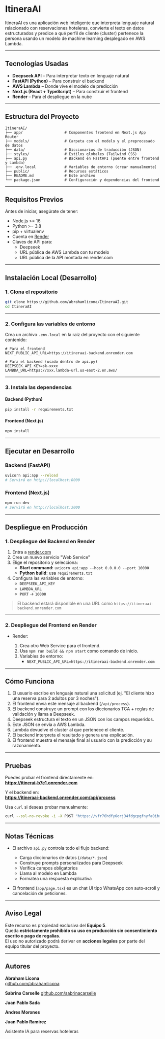 # ItineraAI

ItineraAI es una aplicación web inteligente que interpreta lenguaje natural relacionado con reservaciones hoteleras, convierte el texto en datos estructurados y predice a qué perfil de cliente (cluster) pertenece la persona usando un modelo de machine learning desplegado en AWS Lambda.

---

## Tecnologías Usadas

- **Deepseek API** – Para interpretar texto en lenguaje natural
- **FastAPI (Python)** – Para construir el backend
- **AWS Lambda** – Donde vive el modelo de predicción
- **Next.js (React + TypeScript)** – Para construir el frontend
- **Render** – Para el despliegue en la nube

---

## Estructura del Proyecto

```
ItineraAI/
├── app/                   # Componentes frontend en Next.js App Router
├── models/                # Carpeta con el modelo y el preprocesado de datos
├── data/                  # Diccionarios de traducción (JSON)
├── styles/                # Estilos globales (Tailwind CSS)
├── api.py                 # Backend en FastAPI (puente entre frontend y Lambda)
├── .env.local             # Variables de entorno (crear manualmente)
├── public/                # Recursos estáticos
├── README.md              # Este archivo
└── package.json           # Configuración y dependencias del frontend
```

---

## Requisitos Previos

Antes de iniciar, asegúrate de tener:

- Node.js >= 16
- Python >= 3.8
- pip + virtualenv
- Cuenta en [Render](https://render.com)
- Claves de API para:
  - Deepseek
  - URL pública de AWS Lambda con tu modelo
  - URL pública de la API montada en render.com

---

## Instalación Local (Desarrollo)

### 1. Clona el repositorio

```bash
git clone https://github.com/abrahamlicona/ItineraAI.git
cd ItineraAI
```

---

### 2. Configura las variables de entorno

Crea un archivo `.env.local` en la raíz del proyecto con el siguiente contenido:

```env
# Para el frontend
NEXT_PUBLIC_API_URL=https://itineraai-backend.onrender.com

# Para el backend (usado dentro de api.py)
DEEPSEEK_API_KEY=sk-xxxx
LAMBDA_URL=https://xxx.lambda-url.us-east-2.on.aws/
```

---

### 3. Instala las dependencias

#### Backend (Python)

```bash
pip install -r requirements.txt
```

#### Frontend (Next.js)

```bash
npm install
```

---

## Ejecutar en Desarrollo

### Backend (FastAPI)

```bash
uvicorn api:app --reload
# Servirá en http://localhost:8000
```

### Frontend (Next.js)

```bash
npm run dev
# Servirá en http://localhost:3000
```

---

## Despliegue en Producción

### 1. Despliegue del Backend en Render

1. Entra a [render.com](https://render.com)
2. Crea un nuevo servicio "Web Service"
3. Elige el repositorio y selecciona:
   - **Start command:** `uvicorn api:app --host 0.0.0.0 --port 10000`
   - **Python build:** usa `requirements.txt`
4. Configura las variables de entorno:
   - `DEEPSEEK_API_KEY`
   - `LAMBDA_URL`
   - `PORT` → `10000`

> El backend estará disponible en una URL como `https://itineraai-backend.onrender.com`

---

### 2. Despliegue del Frontend en Render

- Render:

  1. Crea otro Web Service para el frontend.
  2. Usa `npm run build && npm start` como comando de inicio.
  3. Variables de entorno:
     - `NEXT_PUBLIC_API_URL=https://itineraai-backend.onrender.com`

---

## Cómo Funciona

1. El usuario escribe en lenguaje natural una solicitud (ej. "El cliente hizo una reserva para 2 adultos por 3 noches").
2. El frontend envía este mensaje al backend (`/api/process`).
3. El backend construye un prompt con los diccionarios TCA + reglas de validación y llama a Deepseek.
4. Deepseek estructura el texto en un JSON con los campos requeridos.
5. Este JSON se envía a AWS Lambda.
6. Lambda devuelve el cluster al que pertenece el cliente.
7. El backend interpreta el resultado y genera una explicación.
8. El frontend muestra el mensaje final al usuario con la predicción y su razonamiento.

---

## Pruebas

Puedes probar el frontend directamente en:  
**https://itinerai-b7e1.onrender.com**

Y el backend en:  
**https://itineraai-backend.onrender.com/api/process**

Usa `curl` si deseas probar manualmente:

```bash
curl --ssl-no-revoke -i -X POST "https://vfr76hdfy6orj34fdgcpgfnyfa0ibrbo.lambda-url.us-east-2.on.aws/" -H "Content-Type: application/json" -d "{\"h_num_per\":2,\"h_num_adu\":2,\"h_num_men\":0,\"h_num_noc\":3,\"h_tot_hab\":1,\"h_tfa_total\":1200,\"ID_Tipo_Habitacion\":25,\"ID_canal\":10,\"ID_Pais_Origen\":157,\"ID_Segmento_Comp\":14,\"ID_Agencia\":112}"
```

---

## Notas Técnicas

- El archivo `api.py` controla todo el flujo backend:

  - Carga diccionarios de datos (`/data/*.json`)
  - Construye prompts personalizados para Deepseek
  - Verifica campos obligatorios
  - Llama al modelo en Lambda
  - Formatea una respuesta explicativa

- El frontend (`app/page.tsx`) es un chat UI tipo WhatsApp con auto-scroll y cancelación de peticiones.

---

## Aviso Legal

Este recurso es propiedad exclusiva del **Equipo 5**.  
Queda **estrictamente prohibido su uso en producción sin consentimiento escrito o pago de regalías**.  
El uso no autorizado podrá derivar en **acciones legales** por parte del equipo titular del proyecto.

---

## Autores

**Abraham Licona**  
[github.com/abrahamlicona](https://github.com/abrahamlicona)

**Sabrina Carselle**
[github.com/sabrinacarselle](https://github.com/sabrinacarselle)

**Juan Pablo Sada**

**Andres Morones**

**Juan Pablo Ramirez**


Asistente IA para reservas hoteleras
